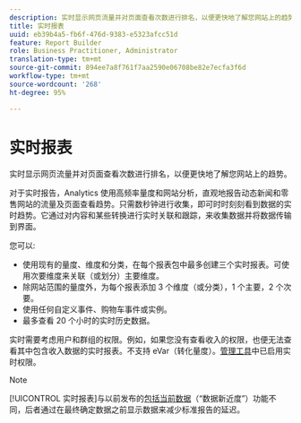 ```yaml
---
description: 实时显示网页流量并对页面查看次数进行排名，以便更快地了解您网站上的趋势。
title: 实时报表
uuid: eb39b4a5-fb6f-476d-9383-e5323afcc51d
feature: Report Builder
role: Business Practitioner, Administrator
translation-type: tm+mt
source-git-commit: 894ee7a8f761f7aa2590e06708be82e7ecfa3f6d
workflow-type: tm+mt
source-wordcount: '268'
ht-degree: 95%

---
```



# 实时报表

实时显示网页流量并对页面查看次数进行排名，以便更快地了解您网站上的趋势。

对于实时报告，Analytics 使用高频率量度和网站分析，直观地报告动态新闻和零售网站的流量及页面查看趋势。只需数秒钟进行收集，即可时时刻刻看到数据的实时趋势。它通过对内容和某些转换进行实时关联和跟踪，来收集数据并将数据传输到界面。

您可以:

* 使用现有的量度、维度和分类，在每个报表包中最多创建三个实时报表。可使用次要维度来关联（或划分）主要维度。
* 除网站范围的量度外，为每个报表添加 3 个维度（或分类），1 个主要，2 个次要。
* 使用任何自定义事件、购物车事件或实例。
* 最多查看 20 个小时的实时历史数据。

实时需要考虑用户和群组的权限。例如，如果您没有查看收入的权限，也便无法查看其中包含收入数据的实时报表。不支持 eVar（转化量度）。[管理工具](https://docs.adobe.com/content/help/zh-Hans/analytics/admin/admin-tools/real-time-reports/t-realtime-admin.html)中已启用实时权限。

>[!NOTE]
>
>[!UICONTROL 实时报表]与以前发布的[包括当前数据](https://docs.adobe.com/content/help/en/analytics/analyze/report-builder/options.html)（“数据新近度”）功能不同，后者通过在最终确定数据之前显示数据来减少标准报告的延迟。
